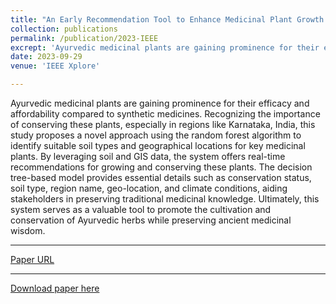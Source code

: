 ```yaml
---
title: "An Early Recommendation Tool to Enhance Medicinal Plant Growth based on GIS and Soil Data"
collection: publications
permalink: /publication/2023-IEEE
excrept: 'Ayurvedic medicinal plants are gaining prominence for their efficacy and affordability compared to synthetic medicines. Recognizing the importance of conserving these plants, especially in regions like Karnataka, India, this study proposes a novel approach using the random forest algorithm to identify suitable soil types and geographical locations for key medicinal plants. By leveraging soil and GIS data, the system offers real-time recommendations for growing and conserving these plants. The decision tree-based model provides essential details such as conservation status, soil type, region name, geo-location, and climate conditions, aiding stakeholders in preserving traditional medicinal knowledge. Ultimately, this system serves as a valuable tool to promote the cultivation and conservation of Ayurvedic herbs while preserving ancient medicinal wisdom.'
date: 2023-09-29
venue: 'IEEE Xplore'

---
```

Ayurvedic medicinal plants are gaining prominence for their efficacy and affordability compared to synthetic medicines. Recognizing the importance of conserving these plants, especially in regions like Karnataka, India, this study proposes a novel approach using the random forest algorithm to identify suitable soil types and geographical locations for key medicinal plants. By leveraging soil and GIS data, the system offers real-time recommendations for growing and conserving these plants. The decision tree-based model provides essential details such as conservation status, soil type, region name, geo-location, and climate conditions, aiding stakeholders in preserving traditional medicinal knowledge. Ultimately, this system serves as a valuable tool to promote the cultivation and conservation of Ayurvedic herbs while preserving ancient medicinal wisdom.

---

[Paper URL](https://ieeexplore.ieee.org/abstract/document/10262541)

---

[Download paper here](https://www.researchgate.net/profile/Suryateja-Challa-2/publication/374320815_An_Early_Recommendation_Tool_to_Enhance_Medicinal_Plant_Growth_based_on_GIS_and_Soil_Data/links/653bc9043cc79d48c5b148e9/An-Early-Recommendation-Tool-to-Enhance-Medicinal-Plant-Growth-based-on-GIS-and-Soil-Data.pdf?origin=publicationDetail&_sg%5B0%5D=JKMxRd2M2rkXnhzvfbiCfJsfB_hplNrXVOLbhmenDsS-yCJunzA_vJ9Ax3lez2wcjPZjA6gpx7W53X_echOcKQ.kTrGsSdrM6zJmDrIwtAYae9tpCh_Bx7CTtYcZZCr9Byzgrn3hrhC-Lg7dC3cbhyZ2o2ZGew2E0CCuXhR9aeEDQ&_sg%5B1%5D=aTCSwVRwc6QU2WrkS0SsoeSbAHnXnLKLYJesJTr2H7TwZ5L61AzhOT2ls1I45O2XL1vxV0zujM_K3HebGbJmtFzN2K_lTVRXP7zVNMMpKylf.kTrGsSdrM6zJmDrIwtAYae9tpCh_Bx7CTtYcZZCr9Byzgrn3hrhC-Lg7dC3cbhyZ2o2ZGew2E0CCuXhR9aeEDQ&_iepl=&_rtd=eyJjb250ZW50SW50ZW50IjoibWFpbkl0ZW0ifQ%3D%3D&_tp=eyJjb250ZXh0Ijp7ImZpcnN0UGFnZSI6ImhvbWUiLCJwYWdlIjoicHVibGljYXRpb24iLCJwcmV2aW91c1BhZ2UiOiJwcm9maWxlIiwicG9zaXRpb24iOiJwYWdlSGVhZGVyIn19)
